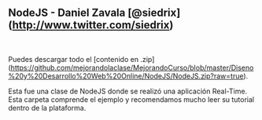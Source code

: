 ## NodeJS - Daniel Zavala [@siedrix] (http://www.twitter.com/siedrix)
<br />


Puedes descargar todo el [contenido en .zip] (https://github.com/mejorandolaclase/MejorandoCurso/blob/master/Diseno%20y%20Desarrollo%20Web%20Online/NodeJS/NodeJS.zip?raw=true).

Esta fue una clase de NodeJS donde se realizó una aplicación Real-Time. Esta carpeta comprende el ejemplo y
recomendamos mucho leer su tutorial dentro de la plataforma.
